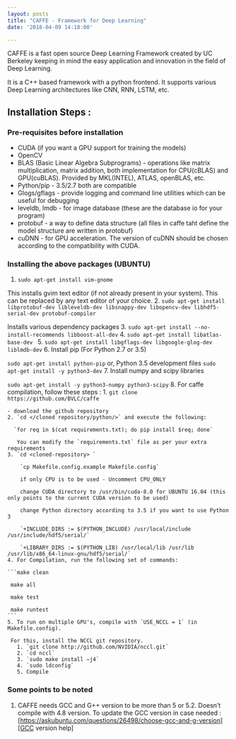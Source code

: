 ```yaml
---
layout: posts
title: "CAFFE - Framework for Deep Learning"
date: '2018-04-09 14:18:00'

---
```


CAFFE is a fast open source Deep Learning Framework created by UC Berkeley keeping in mind the easy application and innovation in the field of Deep Learning. 

It is a C++ based framework with a python frontend. It supports various Deep Learning architectures like CNN, RNN, LSTM, etc. 

## Installation Steps :

### Pre-requisites before installation
* CUDA (if you want a GPU support for training the models)
* OpenCV
* BLAS (Basic Linear Algebra Subprograms) - operations like matrix multiplication, matrix addition, both implementation for CPU(cBLAS) and GPU(cuBLAS). Provided by MKL(INTEL), ATLAS, openBLAS, etc. 
* Python/pip - 3.5/2.7 both are compatible
* Glogs/gflags - provide logging and command line utilities which can be useful for debugging
* leveldb, lmdb - for image database (these are the database io for your program)
* protobuf - a way to define data structure (all files in caffe taht define the model structure are written in protobuf)
* cuDNN - for GPU acceleration. The version of cuDNN should be chosen according to the compatibility with CUDA.

### Installing the above packages (UBUNTU)
1. `sudo apt-get install vim-gnome`

This installs gvim text editor (if not already present in your system). This can be replaced by any text editor of your choice.
2. `sudo apt-get install libprotobuf-dev libleveldb-dev libsnappy-dev libopencv-dev libhdf5-serial-dev protobuf-compiler`

Installs various dependency packages
3. `sudo apt-get install --no-install-recommends libboost-all-dev`
4. `sudo apt-get install libatlas-base-dev `
5. `sudo apt-get install libgflags-dev libgoogle-glog-dev liblmdb-dev`
6. Install pip (For Python 2.7 or 3.5)

`sudo apt-get install python-pip`
or, Python 3.5 development files
`sudo apt-get install -y python3-dev`
7. Install numpy and scipy libraries

`sudo apt-get install -y python3-numpy python3-scipy`
8. For caffe compilation, follow these steps :
    1. `git clone https://github.com/BVLC/caffe` 
    
    - download the github repository 
    2. `cd </cloned repository/python/>` and execute the following:
    
      `for req in $(cat requirements.txt); do pip install $req; done`
      
       You can modify the `requirements.txt` file as per your extra requirements
    3. `cd <cloned-repository> `
    
        `cp Makefile.config.example Makefile.config`
        
        if only CPU is to be used - Uncomment CPU_ONLY 
        
        change CUDA directory to /usr/bin/cuda-8.0 for UBUNTU 16.04 (this only points to the current CUDA version to be used) 
        
        change Python directory according to 3.5 if you want to use Python 3
        
        `+INCLUDE_DIRS := $(PYTHON_INCLUDE) /usr/local/include /usr/include/hdf5/serial/`
        
        `+LIBRARY_DIRS := $(PYTHON_LIB) /usr/local/lib /usr/lib /usr/lib/x86_64-linux-gnu/hdf5/serial/`
    4. For Compilation, run the following set of commands:
    
    ```make clean
    
     make all
     
     make test
     
     make runtest
    ```
    5. To run on multiple GPU's, compile with `USE_NCCL = 1` (in Makefile.config).
    
     For this, install the NCCL git repository.
       1. `git clone http://github.com/NVIDIA/nccl.git`
       2. `cd nccl`
       3. `sudo make install –j4`
       4. `sudo ldconfig`
       5. Compile

### Some points to be noted
1. CAFFE needs GCC and G++ version to be more than 5 or 5.2. Doesn’t compile with 4.8 version. 
To update the GCC version in case needed :  
[https://askubuntu.com/questions/26498/choose-gcc-and-g-version][GCC version help]
